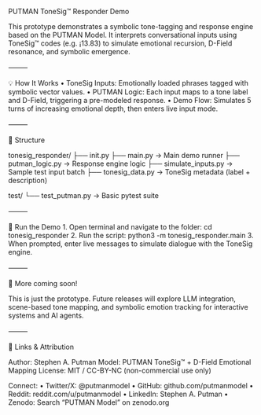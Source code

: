 PUTMAN ToneSig™ Responder Demo

This prototype demonstrates a symbolic tone-tagging and response engine based on the PUTMAN Model.
It interprets conversational inputs using ToneSig™ codes (e.g. ¡13.83) to simulate emotional recursion, D-Field resonance, and symbolic emergence.

⸻

💡 How It Works
	•	ToneSig Inputs: Emotionally loaded phrases tagged with symbolic vector values.
	•	PUTMAN Logic: Each input maps to a tone label and D-Field, triggering a pre-modeled response.
	•	Demo Flow: Simulates 5 turns of increasing emotional depth, then enters live input mode.

⸻

📁 Structure

tonesig_responder/
├── init.py
├── main.py              → Main demo runner
├── putman_logic.py      → Response engine logic
├── simulate_inputs.py   → Sample test input batch
├── tonesig_data.py      → ToneSig metadata (label + description)

test/
└── test_putman.py       → Basic pytest suite

⸻

🚀 Run the Demo
	1.	Open terminal and navigate to the folder:
cd tonesig_responder
	2.	Run the script:
python3 -m tonesig_responder.main
	3.	When prompted, enter live messages to simulate dialogue with the ToneSig engine.

⸻

🔧 More coming soon!

This is just the prototype. Future releases will explore LLM integration, scene-based tone mapping, and symbolic emotion tracking for interactive systems and AI agents.

⸻

📡 Links & Attribution

Author: Stephen A. Putman
Model: PUTMAN ToneSig™ + D-Field Emotional Mapping
License: MIT / CC-BY-NC (non-commercial use only)

Connect:
	•	Twitter/X: @putmanmodel
	•	GitHub: github.com/putmanmodel
	•	Reddit: reddit.com/u/putmanmodel
	•	LinkedIn: Stephen A. Putman
	•	Zenodo: Search “PUTMAN Model” on zenodo.org
